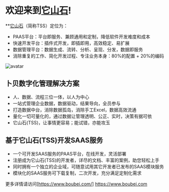 欢迎来到[它山石](https://www.boubei.com/)!
============

**[它山石](https://www.boubei.com/)（简称TSS）定位为：
<ul>
  <li>PAAS平台：平台即服务、兼顾通用和定制，降低软件开发难度和成本</li>  
  <li>快速开发平台：插件式开发，即插即用，高效稳定、易扩展</li>              
  <li>数据管理平台：数据生成、流转、分析、呈现、分发，数据即服务</li>
  <li>消除重复的工作、简化开发过程、专注业务本身：80%的配置 + 20%的编码</li>
</ul>

![avatar](http://www.boubei.com/doc/tss/images/1.png)
<h2>卜贝数字化管理解决方案</h2>
<ul>
  <li>人、数据、流程三位一体，以人为中心</li>
  <li>一站式管理企业数据，数据驱动，结果导向，全员参与</li>
  <li>打造数据中台，消除数据孤岛，消除手工Excel，数据高效流通</li>
  <li>量化一切可量化的，通过数据让管理透明、公正、实时，决策有据可依</li>
  <li>它山石(TSS)，让事情更容易；能试错，亦能攻玉</li>
</ul>

<h2>基于它山石(TSS)开发SAAS服务</h2>
<ul>
  <li>一个可开发SAAS服务的PAAS平台，在线开发，灵活部署</li>
  <li>注册成为它山石(TSS)的开发者，详尽的文档、丰富的案例，助您轻松上手</li>
  <li>同时拥有一个独立的企业域，可随意试用其它开发者已发布的SAAS模块服务</li>
  <li>模块化的SAAS服务可下载复制，二次开发，充分满足定制化需求</li>
</ul>

更多详情请访问[https://www.boubei.com/] https://www.boubei.com
